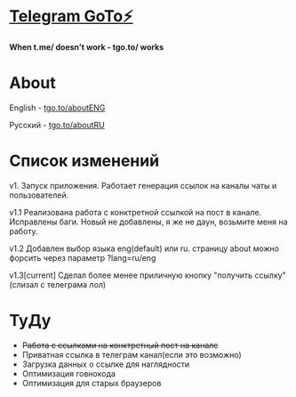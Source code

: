 # [Telegram GoTo⚡️](https://tgo.to)
**When t.me/ doesn't work - tgo.to/ works**

# About
English - [tgo.to/aboutENG](https://tgo.to/about?lang=eng)

Русский - [tgo.to/aboutRU](https://tgo.to/about?lang=ru)

# Список изменений
v1. Запуск приложения. Работает генерация ссылок на каналы чаты и пользователей.

v1.1 Реализована работа с конктретной ссылкой на пост в канале. Исправлены баги. Новый не добавлены, я же не даун, возьмите меня на работу.

v1.2 Добавлен выбор языка eng(default) или ru. страницу about можно форсить через параметр ?lang=ru/eng

v1.3[current] Сделал более менее приличную кнопку "получить ссылку"(слизал с телеграма лол)

# ТуДу
* ~~Работа с ссылками на конктретный пост на канале~~
* Приватная ссылка в телеграм канал(если это возможно)
* Загрузка данных о ссылке для наглядности
* Оптимизация говнокода
* Оптимизация для старых браузеров

